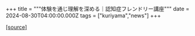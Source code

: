 +++
title = """体験を通じ理解を深める｜認知症フレンドリー講座"""
date = 2024-08-30T04:00:00.000Z
tags = ["kuriyama","news"]
+++


[[source]](https://www.town.kuriyama.hokkaido.jp/soshiki/43/28659.html)
